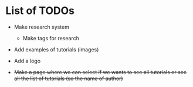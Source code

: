 # List of TODOs

- Make research system

	- Make tags for research

- Add examples of tutorials (images)

- Add a logo

- ~~Make a page where we can select if we wants to see all tutorials or see all the list of tutorials (so the name of author)~~